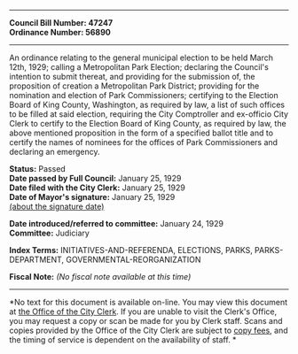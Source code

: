 * * * * *  
  
**Council Bill Number: [](#h0)[](#h2)47247**   
**Ordinance Number: 56890**  
  
* * * * *  
  
An ordinance relating to the general municipal election to be held March 12th, 1929; calling a Metropolitan Park Election; declaring the Council's intention to submit thereat, and providing for the submission of, the proposition of creation a Metropolitan Park District; providing for the nomination and election of Park Commissioners; certifying to the Election Board of King County, Washington, as required by law, a list of such offices to be filled at said election, requiring the City Comptroller and ex-officio City Clerk to certify to the Election Board of King County, as required by law, the above mentioned proposition in the form of a specified ballot title and to certify the names of nominees for the offices of Park Commissioners and declaring an emergency.  
  
**Status:** Passed   
**Date passed by Full Council:** January 25, 1929   
**Date filed with the City Clerk:** January 25, 1929   
**Date of Mayor's signature:** January 25, 1929   
[(about the signature date)](/~public/approvaldate.htm)   
  
  
**Date introduced/referred to committee:** January 24, 1929   
**Committee:** Judiciary   
  
**Index Terms:** INITIATIVES-AND-REFERENDA, ELECTIONS, PARKS, PARKS-DEPARTMENT, GOVERNMENTAL-REORGANIZATION  
  
**Fiscal Note:** *(No fiscal note available at this time)*  
  
* * * * *  
  
*No text for this document is available on-line. You may view this document at [the Office of the City Clerk](http://www.seattle.gov/leg/clerk/contactUs.htm). If you are unable to visit the Clerk's Office, you may request a copy or scan be made for you by Clerk staff. Scans and copies provided by the Office of the City Clerk are subject to [copy fees](http://clerk.seattle.gov/~public/clerkfees.htm), and the timing of service is dependent on the availability of staff. *  
  
  

